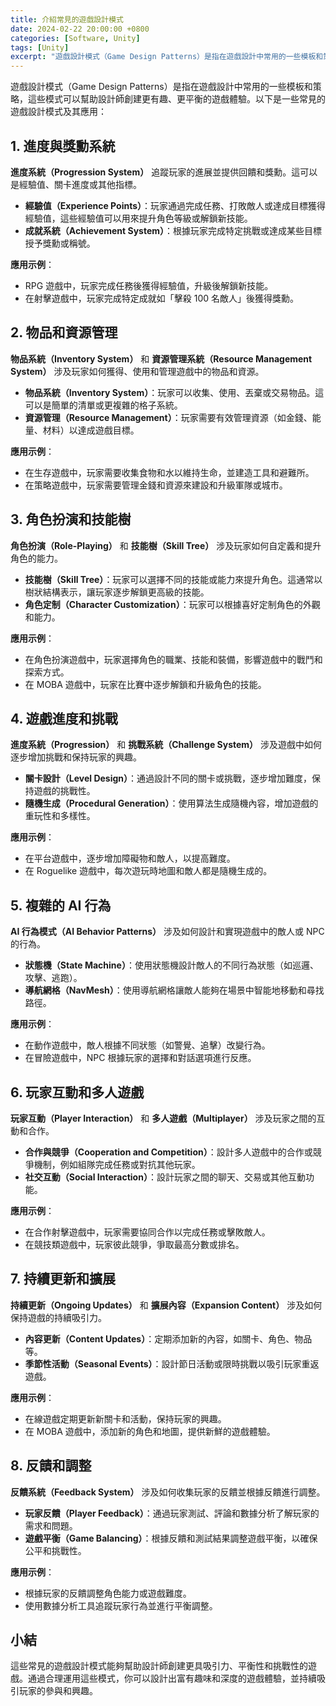 ```yaml
---
title: 介紹常見的遊戲設計模式
date: 2024-02-22 20:00:00 +0800
categories: [Software, Unity]
tags: [Unity] 
excerpt: "遊戲設計模式（Game Design Patterns）是指在遊戲設計中常用的一些模板和策略"
---
```


遊戲設計模式（Game Design Patterns）是指在遊戲設計中常用的一些模板和策略，這些模式可以幫助設計師創建更有趣、更平衡的遊戲體驗。以下是一些常見的遊戲設計模式及其應用：

## **1. 進度與獎勳系統**

**進度系統（Progression System）** 追蹤玩家的進展並提供回饋和獎勳。這可以是經驗值、關卡進度或其他指標。

- **經驗值（Experience Points）**：玩家通過完成任務、打敗敵人或達成目標獲得經驗值，這些經驗值可以用來提升角色等級或解鎖新技能。
- **成就系統（Achievement System）**：根據玩家完成特定挑戰或達成某些目標授予獎勳或稱號。

**應用示例**：
- RPG 遊戲中，玩家完成任務後獲得經驗值，升級後解鎖新技能。
- 在射擊遊戲中，玩家完成特定成就如「擊殺 100 名敵人」後獲得獎勳。

## **2. 物品和資源管理**

**物品系統（Inventory System）** 和 **資源管理系統（Resource Management System）** 涉及玩家如何獲得、使用和管理遊戲中的物品和資源。

- **物品系統（Inventory System）**：玩家可以收集、使用、丟棄或交易物品。這可以是簡單的清單或更複雜的格子系統。
- **資源管理（Resource Management）**：玩家需要有效管理資源（如金錢、能量、材料）以達成遊戲目標。

**應用示例**：
- 在生存遊戲中，玩家需要收集食物和水以維持生命，並建造工具和避難所。
- 在策略遊戲中，玩家需要管理金錢和資源來建設和升級軍隊或城市。

## **3. 角色扮演和技能樹**

**角色扮演（Role-Playing）** 和 **技能樹（Skill Tree）** 涉及玩家如何自定義和提升角色的能力。

- **技能樹（Skill Tree）**：玩家可以選擇不同的技能或能力來提升角色。這通常以樹狀結構表示，讓玩家逐步解鎖更高級的技能。
- **角色定制（Character Customization）**：玩家可以根據喜好定制角色的外觀和能力。

**應用示例**：
- 在角色扮演遊戲中，玩家選擇角色的職業、技能和裝備，影響遊戲中的戰鬥和探索方式。
- 在 MOBA 遊戲中，玩家在比賽中逐步解鎖和升級角色的技能。

## **4. 遊戲進度和挑戰**

**進度系統（Progression）** 和 **挑戰系統（Challenge System）** 涉及遊戲中如何逐步增加挑戰和保持玩家的興趣。

- **關卡設計（Level Design）**：通過設計不同的關卡或挑戰，逐步增加難度，保持遊戲的挑戰性。
- **隨機生成（Procedural Generation）**：使用算法生成隨機內容，增加遊戲的重玩性和多樣性。

**應用示例**：
- 在平台遊戲中，逐步增加障礙物和敵人，以提高難度。
- 在 Roguelike 遊戲中，每次遊玩時地圖和敵人都是隨機生成的。

## **5. 複雜的 AI 行為**

**AI 行為模式（AI Behavior Patterns）** 涉及如何設計和實現遊戲中的敵人或 NPC 的行為。

- **狀態機（State Machine）**：使用狀態機設計敵人的不同行為狀態（如巡邏、攻擊、逃跑）。
- **導航網格（NavMesh）**：使用導航網格讓敵人能夠在場景中智能地移動和尋找路徑。

**應用示例**：
- 在動作遊戲中，敵人根據不同狀態（如警覺、追擊）改變行為。
- 在冒險遊戲中，NPC 根據玩家的選擇和對話選項進行反應。

## **6. 玩家互動和多人遊戲**

**玩家互動（Player Interaction）** 和 **多人遊戲（Multiplayer）** 涉及玩家之間的互動和合作。

- **合作與競爭（Cooperation and Competition）**：設計多人遊戲中的合作或競爭機制，例如組隊完成任務或對抗其他玩家。
- **社交互動（Social Interaction）**：設計玩家之間的聊天、交易或其他互動功能。

**應用示例**：
- 在合作射擊遊戲中，玩家需要協同合作以完成任務或擊敗敵人。
- 在競技類遊戲中，玩家彼此競爭，爭取最高分數或排名。

## **7. 持續更新和擴展**

**持續更新（Ongoing Updates）** 和 **擴展內容（Expansion Content）** 涉及如何保持遊戲的持續吸引力。

- **內容更新（Content Updates）**：定期添加新的內容，如關卡、角色、物品等。
- **季節性活動（Seasonal Events）**：設計節日活動或限時挑戰以吸引玩家重返遊戲。

**應用示例**：
- 在線遊戲定期更新新關卡和活動，保持玩家的興趣。
- 在 MOBA 遊戲中，添加新的角色和地圖，提供新鮮的遊戲體驗。

## **8. 反饋和調整**

**反饋系統（Feedback System）** 涉及如何收集玩家的反饋並根據反饋進行調整。

- **玩家反饋（Player Feedback）**：通過玩家測試、評論和數據分析了解玩家的需求和問題。
- **遊戲平衡（Game Balancing）**：根據反饋和測試結果調整遊戲平衡，以確保公平和挑戰性。

**應用示例**：
- 根據玩家的反饋調整角色能力或遊戲難度。
- 使用數據分析工具追蹤玩家行為並進行平衡調整。

## **小結**

這些常見的遊戲設計模式能夠幫助設計師創建更具吸引力、平衡性和挑戰性的遊戲。通過合理運用這些模式，你可以設計出富有趣味和深度的遊戲體驗，並持續吸引玩家的參與和興趣。
